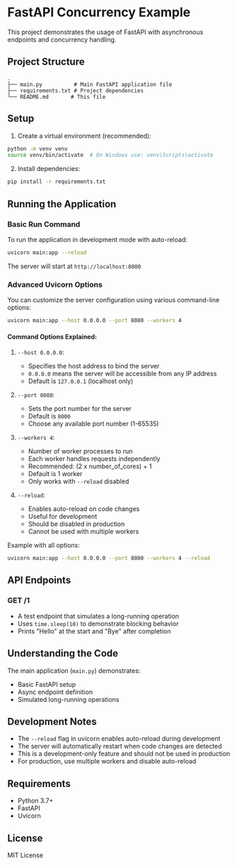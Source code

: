 # FastAPI Concurrency Example

This project demonstrates the usage of FastAPI with asynchronous endpoints and concurrency handling.

## Project Structure

```
.
├── main.py          # Main FastAPI application file
├── requirements.txt # Project dependencies
└── README.md       # This file
```

## Setup

1. Create a virtual environment (recommended):
```bash
python -m venv venv
source venv/bin/activate  # On Windows use: venv\Scripts\activate
```

2. Install dependencies:
```bash
pip install -r requirements.txt
```

## Running the Application

### Basic Run Command
To run the application in development mode with auto-reload:
```bash
uvicorn main:app --reload
```

The server will start at `http://localhost:8000`

### Advanced Uvicorn Options

You can customize the server configuration using various command-line options:

```bash
uvicorn main:app --host 0.0.0.0 --port 8080 --workers 4
```

#### Command Options Explained:

1. `--host 0.0.0.0`:
   - Specifies the host address to bind the server
   - `0.0.0.0` means the server will be accessible from any IP address
   - Default is `127.0.0.1` (localhost only)

2. `--port 8080`:
   - Sets the port number for the server
   - Default is `8000`
   - Choose any available port number (1-65535)

3. `--workers 4`:
   - Number of worker processes to run
   - Each worker handles requests independently
   - Recommended: (2 x number_of_cores) + 1
   - Default is 1 worker
   - Only works with `--reload` disabled

4. `--reload`:
   - Enables auto-reload on code changes
   - Useful for development
   - Should be disabled in production
   - Cannot be used with multiple workers

Example with all options:
```bash
uvicorn main:app --host 0.0.0.0 --port 8080 --workers 4 --reload
```

## API Endpoints

### GET /1
- A test endpoint that simulates a long-running operation
- Uses `time.sleep(10)` to demonstrate blocking behavior
- Prints "Hello" at the start and "Bye" after completion

## Understanding the Code

The main application (`main.py`) demonstrates:
- Basic FastAPI setup
- Async endpoint definition
- Simulated long-running operations

## Development Notes

- The `--reload` flag in uvicorn enables auto-reload during development
- The server will automatically restart when code changes are detected
- This is a development-only feature and should not be used in production
- For production, use multiple workers and disable auto-reload

## Requirements

- Python 3.7+
- FastAPI
- Uvicorn

## License

MIT License 